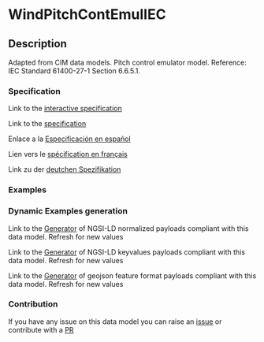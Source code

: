 # WindPitchContEmulIEC

## Description 

Adapted from CIM data models. Pitch control emulator model.  Reference: IEC Standard 61400-27-1 Section 6.6.5.1.
### Specification

Link to the [interactive specification](https://swagger.lab.fiware.org/?url=https://smart-data-models.github.io/dataModel.EnergyCIM/WindPitchContEmulIEC/swagger.yaml)

Link to the [specification](https://smart-data-models.github.io/dataModel.EnergyCIM/WindPitchContEmulIEC/doc/spec.md)

Enlace a la [Especificación en español](https://smart-data-models.github.io/dataModel.EnergyCIM/WindPitchContEmulIEC/doc/spec_ES.md)

Lien vers le [spécification en français](https://smart-data-models.github.io/dataModel.EnergyCIM/WindPitchContEmulIEC/doc/spec_FR.md)

Link zu der [deutchen Spezifikation](https://smart-data-models.github.io/dataModel.EnergyCIM/WindPitchContEmulIEC/doc/spec_DE.md)
### Examples
### Dynamic Examples generation

Link to the [Generator](https://smartdatamodels.org/extra/ngsi-ld_generator_v0.92.php?schemaUrl=https://raw.githubusercontent.com/smart-data-models/dataModel.EnergyCIM/master/WindPitchContEmulIEC/schema.json&email=info@smartdatamodels.org) of NGSI-LD normalized payloads compliant with this data model. Refresh for new values

Link to the [Generator](https://smartdatamodels.org/extra/ngsi-ld_generator_keyvalues_v0.92.php?schemaUrl=https://raw.githubusercontent.com/smart-data-models/dataModel.EnergyCIM/master/WindPitchContEmulIEC/schema.json&email=info@smartdatamodels.org) of NGSI-LD keyvalues payloads compliant with this data model. Refresh for new values

Link to the [Generator](https://smartdatamodels.org/extra/geojson_features_generator_v1.0.php?schemaUrl=https://raw.githubusercontent.com/smart-data-models/dataModel.EnergyCIM/master/WindPitchContEmulIEC/schema.json&email=info@smartdatamodels.org) of geojson feature format payloads compliant with this data model. Refresh for new values
### Contribution

 If you have any issue on this data model you can raise an [issue](https://github.com/smart-data-models/dataModel.EnergyCIM/issues)  or contribute with a [PR](https://github.com/smart-data-models/dataModel.EnergyCIM/pulls)